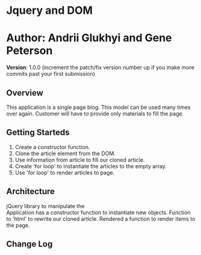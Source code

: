 
# Jquery and DOM

**Author**: Andrii Glukhyi and Gene Peterson
=======

**Version**: 1.0.0 (increment the patch/fix version number up if you make more commits past your first submission)

## Overview
<!-- Provide a high level overview of what this application is and why you are building it, beyond the fact that it's an assignment for a Code Fellows 301 class. (i.e. What's your problem domain?) -->

This application is a single page blog. This model can be used many times over again. Customer will have to provide only materials to fill the page.

## Getting Starteds 
<!-- What are the steps that a user must take in order to build this app on their own machine and get it running? -->

1. Create a constructor function.
2. Clone the article element from the DOM.
3. Use information from article to fill our cloned article. 
4. Create 'for loop' to instantiate the articles to the empty array. 
5. Use 'for loop' to render articles to page.

## Architecture
<!-- Provide a detailed description of the application design. What technologies (languages, libraries, etc) you're using, and any other relevant design information. -->

jQuery library to manipulate the  
Application has a constructor function to instantiate new objects. 
Function to 'html' to rewrite our cloned article. 
Rendered a function to render items to the page.

## Change Log
<!-- Use this are to document the iterative changes made to your application as each feature is successfully implemented. Use time stamps. Here's an examples:

01-10-2018 9:00am: Constructor was working fine, but not yet rendering to the page.
01-10-2018 10:45am: HTML function working but had problem with for-loop.
01-10-2018 12:45pm: We fixed the problem with rendering. Now just a little CSS styling. Our page works fine.

01-01-2001 4:59pm - Application now has a fully-functional express server, with GET and POST routes for the book resource.

